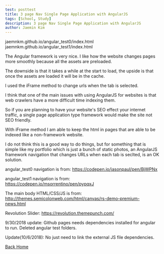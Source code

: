 ```yaml
---
test: posttest
title: 3 page Nav Single Page Application with AngularJS
tags: [School, Study]
description: 3 page Nav Single Page Application with AngularJS
author: Jaemin Kim
--- 
```


jaemnkm.github.io/angular_test0/index.html jaemnkm.github.io/angular_test1/index.html

The Angular framework is very nice. I like how the website changes pages more smoothly because all the assets are preloaded.

The downside is that it takes a while at the start to load, the upside is that once the assets are loaded it will be in the cache.

I used the iFrame method to change urls when the tab is selected.

I think that one of the main issues with using AngularJS for websites is that web crawlers have a more difficult time indexing them.

So if you are planning to have your website's SEO effect your internet traffic, a single page application type framework would make the site not SEO friendly.

With iFrame method I am able to keep the html in pages that are able to be indexed like a non-framework website.

I do not think this is a good way to do things, but for something that is simple like my portfolio which is just a bunch of static photos, an AngularJS framework navigation that changes URLs when each tab is seclted, is an OK solution.

angular_test0 navigation is from: https://codepen.io/jasonpaul/pen/BjWPNx

angular_test1 navigation is from: https://codepen.io/msorrentino/pen/pypqxJ

The main body HTML/CSS/JS is from: http://themes.semicolonweb.com/html/canvas/rs-demo-premium-news.html

Revolution Slider: https://revolution.themepunch.com/

9/30/2018 update: Github pages needs dependencies installed for angular to run. Deleted angular test folders.

Update(10/6/2018):
No just need to link the external JS file dependencies.

[Back Home](https://jaemnkm.github.io/jekyll-now/)